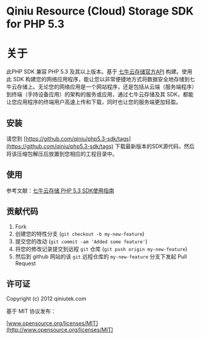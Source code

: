 # Qiniu Resource (Cloud) Storage SDK for PHP 5.3 

# 关于

此PHP SDK 兼容 PHP 5.3 及其以上版本。基于 [七牛云存储官方API](http://docs.qiniutek.com/v2/api/) 构建。使用此 SDK 构建您的网络应用程序，能让您以非常便捷地方式将数据安全地存储到七牛云存储上。无论您的网络应用是一个网站程序，还是包括从云端（服务端程序）到终端（手持设备应用）的架构的服务或应用，通过七牛云存储及其 SDK，都能让您应用程序的终端用户高速上传和下载，同时也让您的服务端更加轻盈。

## 安装

请您到 [https://github.com/qiniu/php5.3-sdk/tags](https://github.com/qiniu/php5.3-sdk/tags)  下载最新版本的SDK源代码，然后将该压缩包解压后放置到您相应的工程目录中。

## 使用

参考文献：[七牛云存储 PHP 5.3 SDK使用指南](http://docs.qiniutek.com/v2/sdk/php5-3/)


## 贡献代码

1. Fork
2. 创建您的特性分支 (`git checkout -b my-new-feature`)
3. 提交您的改动 (`git commit -am 'Added some feature'`)
4. 将您的修改记录提交到远程 `git` 仓库 (`git push origin my-new-feature`)
5. 然后到 github 网站的该 `git` 远程仓库的 `my-new-feature` 分支下发起 Pull Request


## 许可证

Copyright (c) 2012 qiniutek.com

基于 MIT 协议发布：

[www.opensource.org/licenses/MIT](http://www.opensource.org/licenses/MIT)


